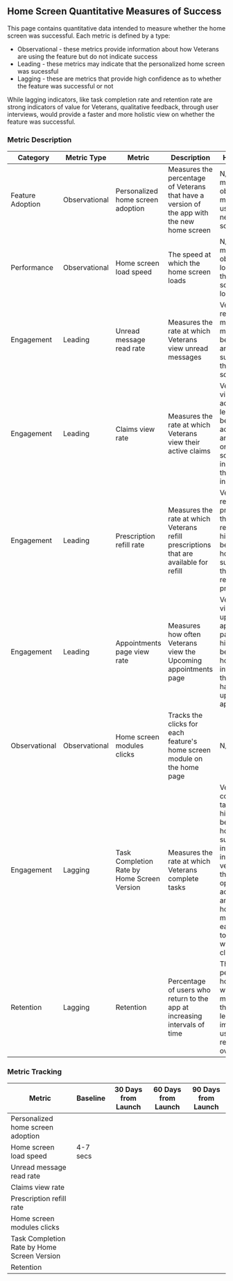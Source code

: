 ## Home Screen Quantitative Measures of Success
This page contains quantitative data intended to measure whether the home screen was successful. Each metric is defined by a type:
* Observational - these metrics provide information about how Veterans are using the feature but do not indicate success
* Leading - these metrics may indicate that the personalized home screen was sucessful
* Lagging - these are metrics that provide high confidence as to whether the feature was successful or not

While lagging indicators, like task completion rate and retention rate are strong indicators of value for Veterans, qualitative feedback, through user interviews, would provide a faster and more holistic view on whether the feature was successful.

### Metric Description

|Category | Metric Type| Metric | Description | Hypothesis | Numerator | Denominator 
| -------- | -------- | ---------- | ---------- | ---------- | -------| -------|
| Feature Adoption | Observational | Personalized home screen adoption | Measures the percentage of Veterans that have a version of the app with the new home screen | N/A - this metric is to observe how many are using the new home screen | # of Veterans using an app version with the new home screen | # of Veterans using the app |
|Performance | Observational | Home screen load speed | The speed at which the home screen loads | N/A - this metrics is to observe how long it takes the home screen to load.|# of seconds for the home screen to load|N/A|
|Engagement|Leading|Unread message read rate|Measures the rate at which Veterans view unread messages|Veterans read unread messages more often because they are being surfaced on the home screen|# of sessions where Veteran has unread messages AND views them|# of sessions where Veteran has unread messages|
|Engagement|Leading|Claims view rate|Measures the rate at which Veterans view their active claims|Veterans view their active claims less often because their active claims are surfaced on the home screen which indicates they are still in progress.|# of sessions where the Veteran has an active claim AND views the active claims page|# of sessions where the Veteran has an active claim|
|Engagement|Leading|Prescription refill rate|Measures the rate at which Veterans refill prescriptions that are available for refill|Veterans refill prescriptions, that can be refilled, at a higher rate because the home screen surfaces that there are refillable prescriptions.|# of prescriptions refilled |# of prescriptions that can be refilled |
|Engagement|Leading|Appointments page view rate|Measures how often Veterans view the Upcoming appointments page|Veterans will view the upcoming appointments page at a higher rate because the home screen informs them that they have upcoming appointments|# sessions where the Veteran has an upcoming appointment AND views the upcoming appointments page|# of sessions where the Veteran has an upcoming appointment|
|Observational|Observational|Home screen modules clicks|Tracks the clicks for each feature's home screen module on the home page|N/A|Home screen module clicks|N/A|
|Engagement|Lagging|Task Completion Rate by Home Screen Version|Measures the rate at which Veterans complete tasks |Veterans complete tasks at a higher rate because the home screen surfaces information informing veterans that there are open or active items and the home screen makes it easier to get to the tasks with fewer clicks|||
|Retention|Lagging|Retention |Percentage of users who return to the app at increasing intervals of time |The personalized home screen will surface more value to the app leading to improved user retention over time|||

### Metric Tracking

| Metric | Baseline | 30 Days from Launch | 60 Days from Launch | 90 Days from Launch |
| -------- | -------- | ---------- | -----------------| -----------------| 
|Personalized home screen adoption|||||
|Home screen load speed|4-7 secs||||
|Unread message read rate|||||
|Claims view rate|||||
|Prescription refill rate|||||
|Home screen modules clicks|||||
|Task Completion Rate by Home Screen Version|||||
|Retention |||||
